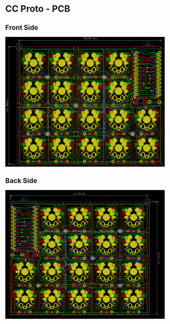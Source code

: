 # CC Proto - PCB

## Front Side

![CC Proto - PCB Front Side](https://github.com/mokesura/cc_proto/blob/main/img/cc_proto_pcb_rev4.png?raw=true)

## Back Side

![CC Proto - PCB Back Side](https://github.com/mokesura/cc_proto/blob/main/img/cc_proto_pcb_rev4_bs.png?raw=true)